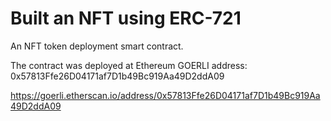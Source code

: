 # Built an NFT using ERC-721

An NFT token deployment smart contract.

The contract was deployed at Ethereum GOERLI address: 0x57813Ffe26D04171af7D1b49Bc919Aa49D2ddA09

https://goerli.etherscan.io/address/0x57813Ffe26D04171af7D1b49Bc919Aa49D2ddA09
